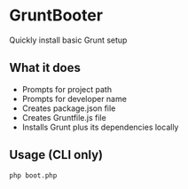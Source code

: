 GruntBooter
===========

Quickly install basic Grunt setup

## What it does
* Prompts for project path
* Prompts for developer name
* Creates package.json file
* Creates Gruntfile.js file
* Installs Grunt plus its dependencies locally

## Usage (CLI only)
```
php boot.php
```

